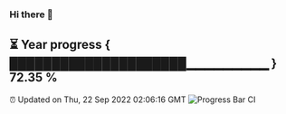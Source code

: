 ### Hi there 👋
⏳ Year progress { █████████████████████▁▁▁▁▁▁▁▁▁ } 72.35 %
---
⏰ Updated on Thu, 22 Sep 2022 02:06:16 GMT
![Progress Bar CI](https://github.com/liununu/liununu/workflows/Progress%20Bar%20CI/badge.svg)
